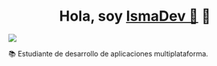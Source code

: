 <!--
### IsmaDev 📲

-->


<div align="center">
<h1 align="center">Hola, soy <a href="https://aristi.dev">IsmaDev 📲</a> 👋</h1>
</div>
<img src="https://i.imgur.com/weNbhGZ.png">

📚 Estudiante de desarrollo de aplicaciones multiplataforma.


<!--
**IsmaDevBalmis/IsmaDevBalmis** is a ✨ _special_ ✨ repository because its `README.md` (this file) appears on your GitHub profile.

Here are some ideas to get you started:

- 🔭 I’m currently working on ...
- 🌱 I’m currently learning ...
- 👯 I’m looking to collaborate on ...
- 🤔 I’m looking for help with ...
- 💬 Ask me about ...
- 📫 How to reach me: ...
- 😄 Pronouns: ...
- ⚡ Fun fact: ...
-->
